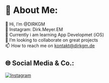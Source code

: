 # 🚀 About Me:

👋 Hi, I’m @DIRKGM <br>
👋 Instagram: Dirk.Meyer.EM <br>
🌱 Currently i am learning App Developmet (iOS)<br>
💞️ I’m looking to collaborate on great projects<br>
📫 How to reach me on kontakt@dirkgm.de<br>

## 🌐 Social Media & Co.:
[![Instagram](https://img.shields.io/badge/Instagram-%23E4405F.svg?logo=Instagram&logoColor=white)]([https://instagram.com/joeel56](https://www.instagram.com/dirk.meyer.em/))




<!---
DIRKGM/DIRKGM is a ✨ special ✨ repository because its `README.md` (this file) appears on your GitHub profile.
You can click the Preview link to take a look at your changes.
--->
